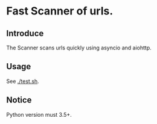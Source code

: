 # Fast Scanner of urls.

## Introduce
The Scanner scans urls quickly using asyncio and aiohttp.

## Usage
See [./test.sh](test.sh).

## Notice
Python version must 3.5+.

